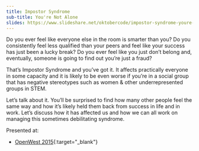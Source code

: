 ```yaml
---
title: Impostor Syndrome
sub-title: You're Not Alone
slides: https://www.slideshare.net/oktobercode/impostor-syndrome-youre-not-alone-focus-group-for-openwest-2015
---
```


Do you ever feel like everyone else in the room is smarter than you? Do you consistently feel less qualified than your peers and feel like your success has just been a lucky break? Do you ever feel like you just don’t belong and, eventually, someone is going to find out you’re just a fraud? 

That’s Impostor Syndrome and you’ve got it. It affects practically everyone in some capacity and it is likely to be even worse if you’re in a social group that has negative stereotypes such as women & other underrepresented groups in STEM. 

Let’s talk about it. You’ll be surprised to find how many other people feel the same way and how it’s likely held them back from success in life and in work. Let’s discuss how it has affected us and how we can all work on managing this sometimes debilitating syndrome.

Presented at:

- [OpenWest 2015](https://www.youtube.com/watch?v=akAeIYdCN7s){:target="_blank"}
